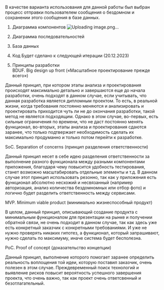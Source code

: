 В качестве варианта использования для данной работы был выбран процесс отправки пользователем сообщения о бездомном и сохранении этого сообщения в базе данных.
1. Диаграмма компонентов
![Uploading image.png…]()

2. Диаграмма последовательностей
3. База данных
4. Код
Будет сделано к следующей итерации (20.12.2023)
5. Принципы разработки   
BDUF. Big design up front («Масштабное проектирование прежде всего»)

Данный принцип, при котором этапы анализа и проектирования происходят максимально детально и завершаются еще до начала разработки, очень подходят в данном случае, если учитывать, что данная разработка является дипломным проектом. То есть, в реальной жизни, когда требования постоянно меняются и анализировать и проектировать приходится чуть ли не до окончания разработки, такой метод не является подходящим. Однако в этом случае, во-первых, есть сильные ограничения по времени, что не даст постоянно менять функционал, во-вторых, этапы анализа и проектирования сдаются заранее, что только подтвержает необходимость сделать их максимально продуманно и только потом перейти к разработке.

SoC. Separation оf concerns (принцип разделения ответственности)

Данный принцип несет в себе идею разделения ответственности за выполнение разного функционала между разными компонентами приложения, благодаря чему повысится удобность тестирования, станет возможно масштабировать отдельные элементы и т.д. В данном случае этот принцип использовать резонно, так как у приложения есть функционал абсолютно несхожий и несвязанный (например авторизация, анализ количества бездомномных или отбор фото) и логично будет разделить ответственность между сервисами.

MVP. Minimum viable product (минимально жизнеспособный продукт)

В целом, данный принцип, описывающий создание продукта с минимальным функционалом для презентации на рынке и получении обратной связи, не очень подходит в данном случае, так как здесь уже есть конкретный заказчик с конкретными требованиями. И уже не нужно проверять никаких гипотез, а функционал, который запрашивают, нужно сделать по максимуму, иначе система будет бесполезна.

PoC. Proof of concept (доказательство концепции)

Данный принцип, выполнение которого помогает заранее определить реальность воплощения той идеи, которую поставил заказчик, очень полезен в этом случае. Преждевременный поиск технологий и выявление рисков повысит вероятность успешного завершения проекта, что очень важно, так как проект очень ответсвенный и безотлагательный.
